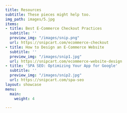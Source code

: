 ```yaml
---
title: Resources
subtitle: These pieces might help too.
img_path: images/5.jpg
items:
- title: Best E-Commerce Checkout Practices
  subtitle: ''
  preview_img: "/images/snip.png"
  url: https://snipcart.com/ecommerce-checkout
- title: How to Design an E-Commerce Website
  subtitle: ''
  preview_img: "/images/snip1.jpg"
  url: https://snipcart.com/ecommerce-website-design
- title: 'SPA SEO: Optimizing Your App for Google'
  subtitle: ''
  preview_img: "/images/snip2.jpg"
  url: https://snipcart.com/spa-seo
layout: showcase
menu:
  main:
    weight: 4

---
```


